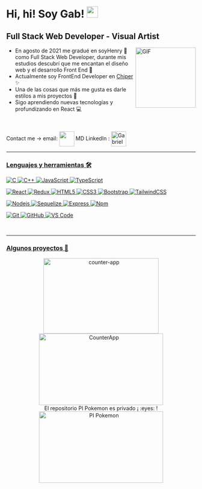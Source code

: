 # Hi, hi! Soy Gab! <img width="30px" src="https://media.tenor.com/images/3b388fe03da271d2674faf85eb7c3fcd/tenor.gif" /> 


## Full Stack Web Developer   -   Visual Artist

<img align="right" alt="GIF" height="160px" src="https://i0.wp.com/i.pinimg.com/originals/47/37/f3/4737f384e164cab17788950cca6a312c.gif" />

- En agosto de 2021 me gradué en soyHenry 🚀 como Full Stack Web Developer, 
  durante mis estudios descubrí que me encantan el diseño web y 
  el desarrollo Front End 💟
- Actualmente soy FrontEnd Developer en <a href="https://www.linkedin.com/company/chiperinc/mycompany" />Chiper<a/> :sparkles:
- Una de las cosas que más me gusta es darle estilos a mis proyectos 🎨
- Sigo aprendiendo nuevas tecnologías y profundizando en React 💻

<br />

Contact me ->   email: </a> <a href = "mailto: gab.f.lescano@gmail.com"><img align="center" src="https://image.flaticon.com/icons/png/512/2630/2630491.png" height="40" width="40" /></a>   MD LinkedIn : <a href="https://www.linkedin.com/in/gabriela-lescano/" target="blank"><img align="center" src="https://image.flaticon.com/icons/png/512/2630/2630674.png" alt="GabrielaLescano" height="40" width="40" />

---

### Lenguajes y herramientas 🛠 


![C](https://img.shields.io/badge/-C-A8B9CC?style=&logo=c&logoColor=ffffff)
![C++](https://img.shields.io/badge/-C++-35A5E7?&logo=cplusplus&logoColor=ffffff)
![JavaScript](https://img.shields.io/badge/-JavaScript-%23F7DF1C?&logo=javascript&logoColor=000000&labelColor=%23F7DF1C&color=%23FFCE5A)
![TypeScript](https://img.shields.io/badge/-Typescript-%23035CD7?style=&logo=typescript&logoColor=ffffff)
  
![React](https://img.shields.io/badge/-React-61DAFB?style=&logo=react&logoColor=ffffff)
![Redux](https://img.shields.io/badge/-Redux-A444E8?style=&logo=redux&logoColor=ffffff)
![HTML5](https://img.shields.io/badge/-HTML5-%23E44D27?style=&logo=html5&logoColor=ffffff)
![CSS3](https://img.shields.io/badge/-CSS3-%231572B6?style=&logo=css3)
![Bootstrap](https://img.shields.io/badge/-Bootstrap-55246A?style=&logo=Bootstrap&logoColor=9900EF)
![TailwindCSS](https://img.shields.io/badge/-TailwindCSS-00D2EC?style=&logo=tailwindcss&logoColor=ffffff)
  
![Nodejs](https://img.shields.io/badge/-Nodejs-6FD61F?style=&logo=Node.js&logoColor=ffffff)
![Sequelize](https://img.shields.io/badge/-Sequelize-%2300B2FD?style=&logo=sequelize&logoColor=ffffff)
![Express](https://img.shields.io/badge/-Express-F6FFEC?style=&logo=express&logoColor=000000)
![Npm](https://img.shields.io/badge/-npm-CB3837?style=&logo=npm)
  
![Git](https://img.shields.io/badge/-Git-%23FF6900?style=&logo=git&logoColor=%23ffffff)
![GitHub](https://img.shields.io/badge/-GitHub-181717?style=&logo=github)
![VS Code](http://img.shields.io/badge/-VS%20Code-007ACC?style=&logo=visual-studio-code&logoColor=ffffff)


<br />

---
  
### Algunos proyectos 📝
<div align='center'>
<a href="https://github.com/GabrielaLescano/CounterApp"><img width="306" height="200" src="https://denvercoder1-github-readme-stats.vercel.app/api/pin/?username=GabrielaLescano&repo=CounterApp&theme=react&bg_color=1F222E&title_color=F85D7F&icon_color=F8D866&hide_border=true&show_icons=false" alt="counter-app"></a>
<a href="https://github.com/GabrielaLescano/CounterApp" target="_blank"><img width="330" height="190" alt="CounterApp" src="https://media.giphy.com/media/aNHsubPovWdsPqJ5if/giphy.gif" /></a>
</div>
  
<div align='center'>
El repositorio PI Pokemon es privado ¡ :eyes: ! 
<a href="https://github.com/GabrielaLescano/" target="_blank"><img width="330" height="190" alt="PI Pokemon" src="https://media.giphy.com/media/lb5c2Zwr9Sdva52x6r/giphy.gif" /></a>
</div>

  <br />
